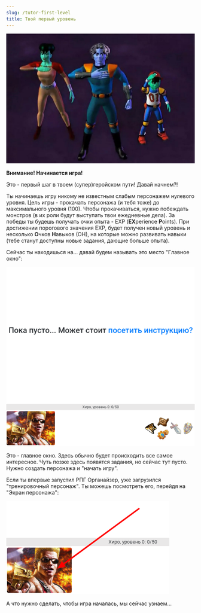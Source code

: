 ```yaml
---
slug: /tutor-first-level
title: Твой первый уровень
---
```


![](../../static/img/reboot.jpg)

**Внимание! Начинается игра!**

Это - первый шаг в твоем (супер)геройском пути! Давай начнем?!

Ты начинаешь игру никому не известным слабым персонажем нулевого уровня. Цель игры - прокачать персонажа (и тебя тоже) до максимального уровня (100). Чтобы прокачиваться, нужно побеждать монстров (в их роли будут выступать твои ежедневные дела). За победы ты будешь получать очки опыта - EXP (**EX**perience **P**oints). При достижении порогового значения EXP, будет получен новый уровень и несколько **О**чков **Н**авыков (ОН), на которые можно развивать навыки (тебе станут доступны новые задания, дающие больше опыта).

Сейчас ты находишься на... давай будем называть это место "Главное окно":

![](../../static/img/тренировочный_перс_главное_окно_пусто)

Это - главное окно. Здесь обычно будет происходить все самое интересное. Чуть позже здесь появятся задания, но сейчас тут пусто. Нужно создать персонажа и "начать игру".

Если ты впервые запустил РПГ Органайзер, уже загрузился "тренировочный персонаж". Ты можешь посмотреть его, перейдя на "Экран персонажа":

![](../../static/img/тренировочный_перс_переход_на_экран_перса)

А что нужно сделать, чтобы игра началась, мы сейчас узнаем...